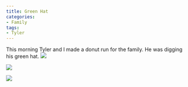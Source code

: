 ```yaml
---
title: Green Hat
categories:
- Family
tags:
- Tyler
---
```


This morning Tyler and I made a donut run for the family. He was digging his green hat.
[![](/assets/posts/2012/20120325-140503.jpg)](http://thingelstad.com/s/green-hat/20120325-140503-jpg/img)

[![](/assets/posts/2012/20120325-140456.jpg)](http://thingelstad.com/s/green-hat/20120325-140456-jpg/img)

[![](/assets/posts/2012/20120325-140445.jpg)](http://thingelstad.com/s/green-hat/20120325-140445-jpg/img)
